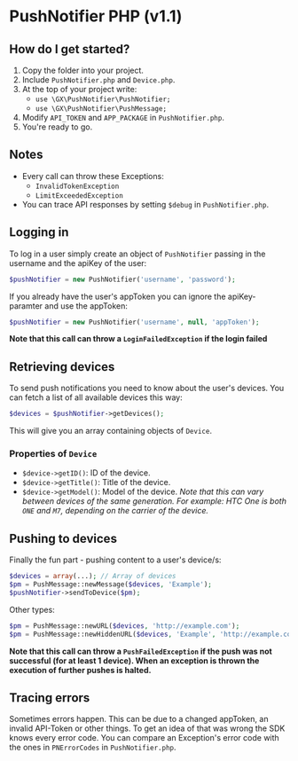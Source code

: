 # PushNotifier PHP (v1.1)

## How do I get started?

1. Copy the folder into your project.
2. Include `PushNotifier.php` and `Device.php`.
3. At the top of your project write:
	- `use \GX\PushNotifier\PushNotifier;`
	- `use \GX\PushNotifier\PushMessage;`
4. Modify `API_TOKEN` and `APP_PACKAGE` in `PushNotifier.php`.
5. You're ready to go.

## Notes

- Every call can throw these Exceptions:
	- `InvalidTokenException`
	- `LimitExceededException`
- You can trace API responses by setting `$debug` in `PushNotifier.php`.


## Logging in

To log in a user simply create an object of `PushNotifier` passing in the username and the apiKey of the user:

```php
$pushNotifier = new PushNotifier('username', 'password');
```

If you already have the user's appToken you can ignore the apiKey-paramter and use the appToken:

```php
$pushNotifier = new PushNotifier('username', null, 'appToken');
```

**Note that this call can throw a `LoginFailedException` if the login failed**

## Retrieving devices

To send push notifications you need to know about the user's devices. You can fetch a list of all available devices this way:

```php
$devices = $pushNotifier->getDevices();
```

This will give you an array containing objects of `Device`.

### Properties of `Device`

- `$device->getID()`: ID of the device.
- `$device->getTitle()`: Title of the device.
- `$device->getModel()`: Model of the device. *Note that this can vary between devices of the same generation. For example: HTC One is both `ONE` and `M7`, depending on the carrier of the device.*

## Pushing to devices

Finally the fun part - pushing content to a user's device/s:

```php
$devices = array(...); // Array of devices
$pm = PushMessage::newMessage($devices, 'Example');
$pushNotifier->sendToDevice($pm);
```

Other types:
```php
$pm = PushMessage::newURL($devices, 'http://example.com');
$pm = PushMessage::newHiddenURL($devices, 'Example', 'http://example.com');
```
	
**Note that this call can throw a `PushFailedException` if the push was not successful (for at least 1 device). When an exception is thrown the execution of further pushes is halted.**

## Tracing errors

Sometimes errors happen. This can be due to a changed appToken, an invalid API-Token or other things. To get an idea of that was wrong the SDK knows every error code. You can compare an Exception's error code with the ones in `PNErrorCodes` in `PushNotifier.php`.
